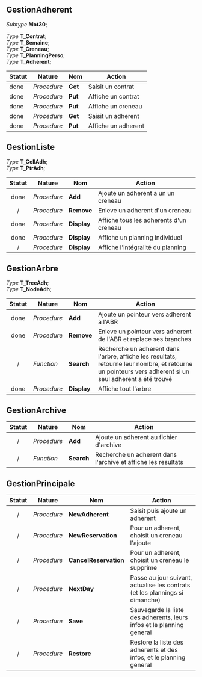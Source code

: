 ## GestionAdherent

*Subtype* **Mot30**;

*Type* **T_Contrat**;  
*Type* **T_Semaine**;  
*Type* **T_Creneau**;  
*Type* **T_PlanningPerso**;  
*Type* **T_Adherent**;

Statut | Nature      | Nom     | Action      
-------|-------------|---------|-------------
done   | *Procedure* | **Get** | Saisit un contrat 
done   | *Procedure* | **Put** | Affiche un contrat 
done   | *Procedure* | **Put** | Affiche un creneau
done   | *Procedure* | **Get** | Saisit un adherent 
done   | *Procedure* | **Put** | Affiche un adherent

## GestionListe

*Type* **T_CellAdh**;  
*Type* **T_PtrAdh**;

Statut | Nature      | Nom         | Action      
:-----:|-------------|-------------|-------------
done   | *Procedure* | **Add**     | Ajoute un adherent a un un creneau
/      | *Procedure* | **Remove**  | Enleve un adherent d'un creneau
done   | *Procedure* | **Display** | Affiche tous les adherents d'un creneau
done   | *Procedure* | **Display** | Affiche un planning individuel
/      | *Procedure* | **Display** | Affiche l'intégralité du planning

## GestionArbre

*Type* **T_TreeAdh**;  
*Type* **T_NodeAdh**;

Statut | Nature      | Nom         | Action      
:-----:|-------------|-------------|-------------
done   | *Procedure* | **Add**     | Ajoute un pointeur vers adherent a l'ABR
done   | *Procedure* | **Remove**  | Enleve un pointeur vers adherent de l'ABR et replace ses branches
/      | *Function*  | **Search**  | Recherche un adherent dans l'arbre, affiche les resultats, retourne leur nombre, et retourne un pointeurs vers adherent si un seul adherent a été trouvé
done   | *Procedure* | **Display** | Affiche tout l'arbre

## GestionArchive

Statut | Nature      | Nom         | Action      
:-----:|-------------|-------------|-------------
/      | *Procedure* | **Add**     | Ajoute un adherent au fichier d'archive
/      | *Function*  | **Search**  | Recherche un adherent dans l'archive et affiche les resultats

## GestionPrincipale

Statut | Nature      | Nom                   | Action      
:-----:|-------------|-----------------------|-------------
/      | *Procedure* | **NewAdherent**       | Saisit puis ajoute un adherent
/      | *Procedure* | **NewReservation**    | Pour un adherent, choisit un creneau l'ajoute
/      | *Procedure* | **CancelReservation** | Pour un adherent, choisit un creneau le supprime
/      | *Procedure* | **NextDay**           | Passe au jour suivant, actualise les contrats (et les plannings si dimanche)
/      | *Procedure* | **Save**              | Sauvegarde la liste des adherents, leurs infos et le planning general
/      | *Procedure* | **Restore**           | Restore la liste des adherents et des infos, et le planning general

